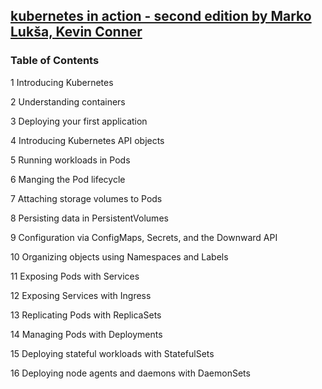 ## [kubernetes in action - second edition by Marko Lukša, Kevin Conner](https://livebook.manning.com/book/kubernetes-in-action-second-edition/welcome/v-14/3)

### Table of Contents

1 Introducing Kubernetes 

2 Understanding containers

3 Deploying your first application

4 Introducing Kubernetes API objects

5 Running workloads in Pods

6 Manging the Pod lifecycle

7 Attaching storage volumes to Pods

8 Persisting data in PersistentVolumes

9 Configuration via ConfigMaps, Secrets, and the Downward API

10 Organizing objects using Namespaces and Labels

11 Exposing Pods with Services

12 Exposing Services with Ingress

13 Replicating Pods with ReplicaSets

14 Managing Pods with Deployments

15 Deploying stateful workloads with StatefulSets

16 Deploying node agents and daemons with DaemonSets

